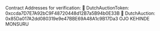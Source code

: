 Contract Addresses for verification:
📌 DutchAuctionToken: 0xccda7D7E7A92bC9F48720448d12B7a5B94b0E33B
📌 DutchAuction: 0x85Da017A2dd080319e9e47BBE69A48A1c9B17Da3
OJO KEHINDE MONSURU
